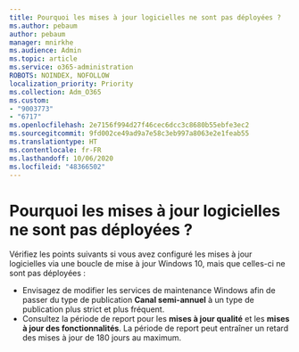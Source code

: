 ```yaml
---
title: Pourquoi les mises à jour logicielles ne sont pas déployées ?
ms.author: pebaum
author: pebaum
manager: mnirkhe
ms.audience: Admin
ms.topic: article
ms.service: o365-administration
ROBOTS: NOINDEX, NOFOLLOW
localization_priority: Priority
ms.collection: Adm_O365
ms.custom:
- "9003773"
- "6717"
ms.openlocfilehash: 2e7156f994d27f46cec6dcc3c8680b55ebfe3ec2
ms.sourcegitcommit: 9fd002ce49ad9a7e58c3eb997a8063e2e1feab55
ms.translationtype: HT
ms.contentlocale: fr-FR
ms.lasthandoff: 10/06/2020
ms.locfileid: "48366502"
---
```

# <a name="why-software-updates-are-not-being-deployed"></a>Pourquoi les mises à jour logicielles ne sont pas déployées ?

Vérifiez les points suivants si vous avez configuré les mises à jour logicielles via une boucle de mise à jour Windows 10, mais que celles-ci ne sont pas déployées :  

- Envisagez de modifier les services de maintenance Windows afin de passer du type de publication **Canal semi-annuel** à un type de publication plus strict et plus fréquent.  
- Consultez la période de report pour les **mises à jour qualité** et les **mises à jour des fonctionnalités**. La période de report peut entraîner un retard des mises à jour de 180 jours au maximum.
